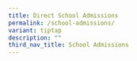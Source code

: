 ```yaml
---
title: Direct School Admissions
permalink: /school-admissions/
variant: tiptap
description: ""
third_nav_title: School Admissions
---
```

<p></p>